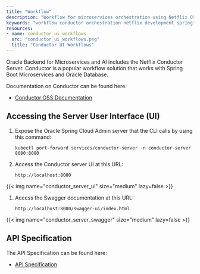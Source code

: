 ```yaml
---
title: "Workflow"
description: "Workflow for microservices orchestration using Netflix OSS Conductor in Oracle Backend for Microservices and AI"
keywords: "workflow conductor orchestration netflix development spring springboot microservices development oracle backend"
resources:
- name: conductor_ui_workflows
  src: "conductor_ui_workflows.png"
  title: "Conductor UI Workflows"
---
```


Oracle Backend for Microservices and AI includes the Netflix Conductor Server. Conductor is a popular workflow solution that works with Spring Boot Microservices and Oracle Database.

Documentation on Conductor can be found here:

* [Conductor OSS Documentation](https://docs.conductor-oss.org)

## Accessing the Server User Interface (UI)

1. Expose the Oracle Spring Cloud Admin server that the CLI calls by using this command:

    ```shell
    kubectl port-forward services/conductor-server -n conductor-server 8080:8080
    ```

1. Access the Conductor server UI at this URL:

    ```shell
    http://localhost:8080
    ```

<!-- spellchecker-disable -->
{{< img name="conductor_server_ui" size="medium" lazy=false >}}
<!-- spellchecker-enable -->

1. Access the Swagger documentation at this URL:

    ```shell
    http://localhost:8080/swagger-ui/index.html
    ```

<!-- spellchecker-disable -->
{{< img name="conductor_server_swagger" size="medium" lazy=false >}}
<!-- spellchecker-enable -->

## API Specification

The API Specification can be found here:

* [API Specification](https://docs.conductor-oss.org/documentation/api/index.html)

